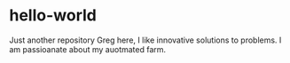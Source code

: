 # hello-world
Just another repository
Greg here, I like innovative solutions to problems.
I am passioanate about my auotmated farm.
